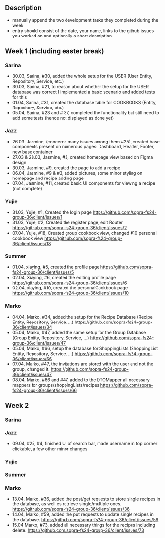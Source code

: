## Description
- manually append the two development tasks they completed during the week
- entry should consist of the date, your name, links to the github issues you worked on and optionally a short description 



## Week 1 (including easter break)

### Sarina
- 30.03, Sarina, #30, added the whole setup for the USER (User Entity, Repository, Service, etc.)
- 30.03, Sarina, #21, to reason about whether the setup for the USER database was correct I implemented a basic scenario and added tests for this
- 01.04, Sarina, #31, created the database table for COOKBOOKS (Entity, Repository, Service, etc.)
- 05.04, Sarina, #23 and # 37, completed the functionality but still need to add some tests (hence not displayed as done yet)

### Jazz
- 26.03. Jasmine, (concerns many issues among them #25), created base components present on numerous pages: Dashboard, Header, Footer, new base container
- 27.03 & 28.03, Jasmine, #3, created homepage view based on Figma design
- 30.03, Jasmine, #9, created the page to add a recipe
- 06.04, Jasmine, #9 & #3, added pictures, some minor styling on homepage and recipe adding page
- 07.04, Jasmine, #11, created basic UI components for viewing a recipe (not complete) 

### Yujie
- 31.03, Yujie, #1, Created the login page    https://github.com/sopra-fs24-group-36/client/issues/1
- 31.03, Yujie, #2, Created the register page, edit Router    https://github.com/sopra-fs24-group-36/client/issues/2
- 07.04, Yujie, #18, Created group cookbook view, changed #10 personal cookbook view    https://github.com/sopra-fs24-group-36/client/issues/18


### Summer
- 01.04, xiaying, #5, created the profile page    https://github.com/sopra-fs24-group-36/client/issues/5
- 02.04, Xiaying, #6, created the editing profile page    https://github.com/sopra-fs24-group-36/client/issues/6
- 02.04, xiaying, #10, created the personalCookbook page    https://github.com/sopra-fs24-group-36/client/issues/10

### Marko
- 04.04, Marko, #34, added the setup for the Recipe Database (Recipe Entity, Repository, Service, ...) https://github.com/sopra-fs24-group-36/client/issues/34
- 05.04, Marko, #47, added the same setup for the Group Database (Group Entity, Repository, Service, ...) https://github.com/sopra-fs24-group-36/client/issues/47
- 05.04, Marko, #66, setup the database for ShoppingLists (ShoppingList Entity, Repository, Service, ...) https://github.com/sopra-fs24-group-36/client/issues/66
- 07.04, Marko, #47, the invitations are stored with the user and not the group, changed it. https://github.com/sopra-fs24-group-36/client/issues/47
- 08.04, Marko, #66 and #47, added to the DTOMapper all necessary mappers for groups/shoppingLists/recipes https://github.com/sopra-fs24-group-36/client/issues/66

## Week 2

### Sarina

### Jazz
- 09.04, #25, #4, finished UI of search bar, made username in top corner clickable, a few other minor changes

### Yujie

### Summer

### Marko
- 13.04, Marko, #36, added the post/get requests to store single recipes in the database, as well es retrieve single/multiple ones. https://github.com/sopra-fs24-group-36/client/issues/36
- 14.04, Marko, #59, added the put requests to update single recipes in the database. https://github.com/sopra-fs24-group-36/client/issues/59
- 15.04 Marko, #73, added all necessary things for the recipes including delete. https://github.com/sopra-fs24-group-36/client/issues/73


